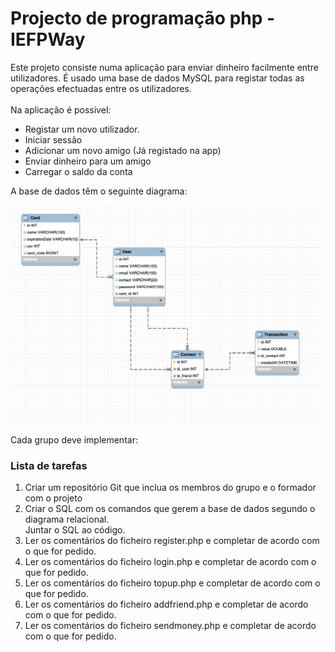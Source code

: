 <h1> Projecto de programação php - IEFPWay</h1>

<p> Este projeto consiste numa aplicação para enviar dinheiro facilmente entre utilizadores.
É usado uma base de dados MySQL para registar todas as operações efectuadas entre os utilizadores.
<br><br>Na aplicação é possivel: <br>
<ul>
<li> Registar um novo utilizador.</li> 
<li> Iniciar sessão </li> 
<li> Adicionar um novo amigo (Já registado na app)</li>
<li> Enviar dinheiro para um amigo </li> 
<li> Carregar o saldo da conta </li>
</ul>
</p>

<p> A base de dados têm o seguinte diagrama: </p>
<img src="diagramaRelacional.png">

<p> Cada grupo deve implementar:</p>
<h3>Lista de tarefas</h3>
<ol>
<li> Criar um repositório Git que inclua os membros do grupo e o formador com o projeto
</li>
<li> Criar o SQL com os comandos que gerem a base de dados segundo o diagrama relacional.
<br>Juntar o SQL ao código.
</li>
<li> Ler os comentários do ficheiro register.php e completar de acordo com o que for pedido.
</li>
<li> Ler os comentários do ficheiro login.php e completar de acordo com o que for pedido.
</li>
<li> Ler os comentários do ficheiro topup.php e completar de acordo com o que for pedido.
</li>
<li> Ler os comentários do ficheiro addfriend.php e completar de acordo com o que for pedido.
</li>
<li> Ler os comentários do ficheiro sendmoney.php e completar de acordo com o que for pedido.
</li>




</ol>